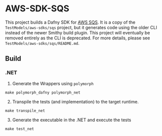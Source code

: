 # AWS-SDK-SQS

This project builds a Dafny SDK for [AWS SQS](https://aws.amazon.com/sqs/).
It is a copy of the `TestModels/aws-sdks/sqs` project,
but it generates code using the older CLI instead of the newer Smithy build plugin.
This project will eventually be removed entirely as the CLI is deprecated.
For more details, please see `TestModels/aws-sdks/sqs/README.md`.

## Build

### .NET

1. Generate the Wrappers using `polymorph`
```
make polymorph_dafny polymorph_net
```

2. Transpile the tests (and implementation) to the target runtime.
```
make transpile_net
```

3. Generate the executable in the .NET and execute the tests
```
make test_net
```
